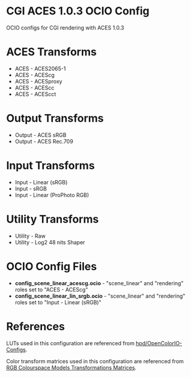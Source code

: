 # CGI ACES 1.0.3 OCIO Config
OCIO configs for CGI rendering with ACES 1.0.3

# ACES Transforms
* ACES - ACES2065-1
* ACES - ACEScg
* ACES - ACESproxy
* ACES - ACEScc
* ACES - ACEScct

# Output Transforms
* Output - ACES sRGB
* Output - ACES Rec.709

# Input Transforms
* Input - Linear (sRGB)
* Input - sRGB
* Input - Linear (ProPhoto RGB)

# Utility Transforms
* Utility - Raw
* Utility - Log2 48 nits Shaper

# OCIO Config Files
* **config_scene_linear_acescg.ocio** - "scene_linear" and "rendering" roles set to "ACES - ACEScg"
* **config_scene_linear_lin_srgb.ocio** - "scene_linear" and "rendering" roles set to "Input - Linear (sRGB)"

# References
LUTs used in this configuration are referenced from [hpd/OpenColorIO-Configs](https://github.com/hpd/OpenColorIO-Configs.git).

Color transform matrices used in this configuration are referenced from [RGB Colourspace Models Transformations Matrices](http://colour-science.org/cgi-bin/rgb_colourspace_models_transformation_matrices.cgi).
